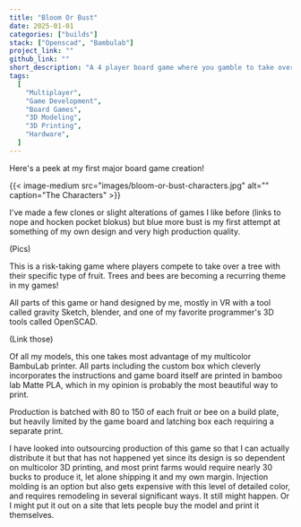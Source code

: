 ```yaml
---
title: "Bloom Or Bust"
date: 2025-01-01
categories: ["builds"]
stack: ["Openscad", "Bambulab"]
project_link: ""
github_link: ""
short_description: "A 4 player board game where you gamble to take over a fruit tree."
tags:
  [
    "Multiplayer",
    "Game Development",
    "Board Games",
    "3D Modeling",
    "3D Printing",
    "Hardware",
  ]
---
```


Here's a peek at my first major board game creation!

{{< image-medium
    src="images/bloom-or-bust-characters.jpg"
    alt=""
    caption="The Characters" >}}

I've made a few clones or slight alterations of games I like before (links to nope and hocken pocket blokus) but blue more bust is my first attempt at something of my own design and very high production quality.

(Pics)

This is a risk-taking game where players compete to take over a tree with their specific type of fruit. Trees and bees are becoming a recurring theme in my games!

All parts of this game or hand designed by me, mostly in VR with a tool called gravity Sketch, blender, and one of my favorite programmer's 3D tools called OpenSCAD.

(Link those)

Of all my models, this one takes most advantage of my multicolor BambuLab printer. All parts including the custom box which cleverly incorporates the instructions and game board itself are printed in bamboo lab Matte PLA, which in my opinion is probably the most beautiful way to print.

Production is batched with 80 to 150 of each fruit or bee on a build plate, but heavily limited by the game board and latching box each requiring a separate print.

I have looked into outsourcing production of this game so that I can actually distribute it but that has not happened yet since its design is so dependent on multicolor 3D printing, and most print farms would require nearly 30 bucks to produce it, let alone shipping it and my own margin. Injection molding is an option but also gets expensive with this level of detailed color, and requires remodeling in several significant ways. It still might happen. Or I might put it out on a site that lets people buy the model and print it themselves.
